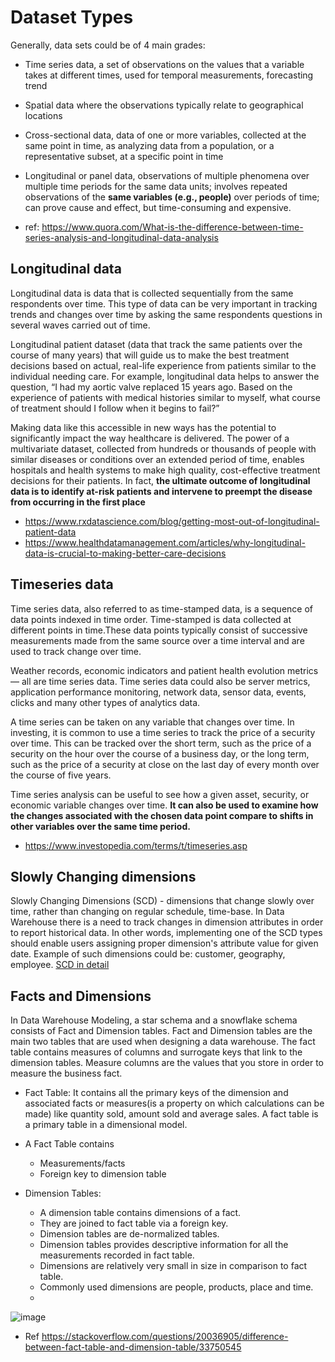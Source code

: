 # Dataset Types

Generally, data sets could be of 4 main grades:

- Time series data, a set of observations on the values that a variable takes at different times, used for temporal measurements, forecasting trend
- Spatial data where the observations typically relate to geographical locations
- Cross-sectional data, data of one or more variables, collected at the same point in time, as analyzing data from a population, or a representative subset, at a specific point in time
- Longitudinal or panel data, observations of multiple phenomena over multiple time periods for the same data units; involves repeated observations of the **same variables (e.g., people)** over periods of time; can prove cause and effect, but time-consuming and expensive.

- ref: https://www.quora.com/What-is-the-difference-between-time-series-analysis-and-longitudinal-data-analysis

## Longitudinal data
Longitudinal data is data that is collected sequentially from the same respondents over time. This type of data can be very important in tracking trends and changes over time by asking the same respondents questions in several waves carried out of time.

Longitudinal patient dataset (data that track the same patients over the course of many years) that will guide us to make the best treatment decisions based on actual, real-life experience from patients similar to the individual needing care. For example, longitudinal data helps to answer the question, “I had my aortic valve replaced 15 years ago. Based on the experience of patients with medical histories similar to myself, what course of treatment should I follow when it begins to fail?”

Making data like this accessible in new ways has the potential to significantly impact the way healthcare is delivered. The power of a multivariate dataset, collected from hundreds or thousands of people with similar diseases or conditions over an extended period of time, enables hospitals and health systems to make high quality, cost-effective treatment decisions for their patients. In fact, **the ultimate outcome of longitudinal data is to identify at-risk patients and intervene to preempt the disease from occurring in the first place**

- https://www.rxdatascience.com/blog/getting-most-out-of-longitudinal-patient-data
- https://www.healthdatamanagement.com/articles/why-longitudinal-data-is-crucial-to-making-better-care-decisions

## Timeseries data

Time series data, also referred to as time-stamped data, is a sequence of data points indexed in time order. Time-stamped is data collected at different points in time.These data points typically consist of successive measurements made from the same source over a time interval and are used to track change over time.

Weather records, economic indicators and patient health evolution metrics — all are time series data. Time series data could also be server metrics, application performance monitoring, network data, sensor data, events, clicks and many other types of analytics data.

A time series can be taken on any variable that changes over time. In investing, it is common to use a time series to track the price of a security over time. This can be tracked over the short term, such as the price of a security on the hour over the course of a business day, or the long term, such as the price of a security at close on the last day of every month over the course of five years.

Time series analysis can be useful to see how a given asset, security, or economic variable changes over time. **It can also be used to examine how the changes associated with the chosen data point compare to shifts in other variables over the same time period.**

- https://www.investopedia.com/terms/t/timeseries.asp


## Slowly Changing dimensions
Slowly Changing Dimensions (SCD) - dimensions that change slowly over time, rather than changing on regular schedule, time-base. In Data Warehouse there is a need to track changes in dimension attributes in order to report historical data. In other words, implementing one of the SCD types should enable users assigning proper dimension's attribute value for given date. Example of such dimensions could be: customer, geography, employee. [SCD in detail](https://www.datawarehouse4u.info/SCD-Slowly-Changing-Dimensions.html)

## Facts and Dimensions
In Data Warehouse Modeling, a star schema and a snowflake schema consists of Fact and Dimension tables. Fact and Dimension tables are the main two tables that are used when designing a data warehouse. The fact table contains measures of columns and surrogate keys that link to the dimension tables. Measure columns are the values that you store in order to measure the business fact.

- Fact Table:
It contains all the primary keys of the dimension and associated facts or measures(is a property on which calculations can be made) like quantity sold, amount sold and average sales. A fact table is a primary table in a dimensional model.

- A Fact Table contains
  - Measurements/facts
  - Foreign key to dimension table

- Dimension Tables:
  - A dimension table contains dimensions of a fact.
  - They are joined to fact table via a foreign key.
  - Dimension tables are de-normalized tables.
  - Dimension tables provides descriptive information for all the measurements recorded in fact table.
  - Dimensions are relatively very small in size in  comparison to fact table.
  - Commonly used dimensions are people, products, place and time.
  - 
![image](https://user-images.githubusercontent.com/52529498/149608358-abb01309-c389-4246-91aa-c46010ea9144.png)

- Ref https://stackoverflow.com/questions/20036905/difference-between-fact-table-and-dimension-table/33750545
